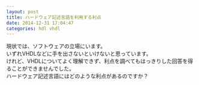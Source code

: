 ```yaml
---
layout: post
title: ハードウェア記述言語を利用する利点
date: 2014-12-31 17:04:47
categories: hdl vhdl
---
```

<p>現状では、ソフトウェアの立場にいます。<br>
いずれVHDLなどに手を出さないといけないと思っています。<br>
けれど、VHDLについてよく理解できず、利点を調べてもはっきりした回答を得ることができませんでした。<br>
ハードウェア記述言語にはどのような利点があるのですか？</p>
